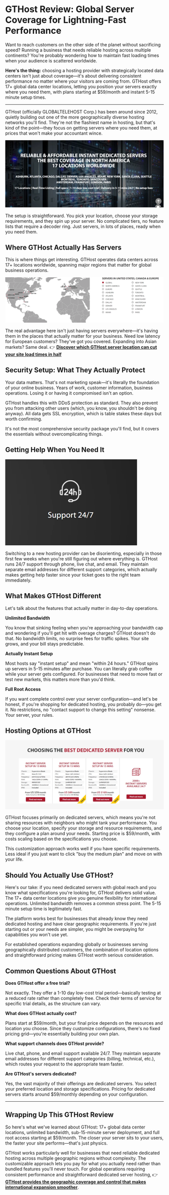 # GTHost Review: Global Server Coverage for Lightning-Fast Performance

Want to reach customers on the other side of the planet without sacrificing speed? Running a business that needs reliable hosting across multiple continents? You're probably wondering how to maintain fast loading times when your audience is scattered worldwide.

**Here's the thing:** choosing a hosting provider with strategically located data centers isn't just about coverage—it's about delivering consistent performance no matter where your visitors are coming from. GTHost offers 17+ global data center locations, letting you position your servers exactly where you need them, with plans starting at $59/month and instant 5-15 minute setup times.

---

GTHost (officially GLOBALTELEHOST Corp.) has been around since 2012, quietly building out one of the more geographically diverse hosting networks you'll find. They're not the flashiest name in hosting, but that's kind of the point—they focus on getting servers where you need them, at prices that won't make your accountant wince.

![GTHost homepage showing global hosting services](image/547191406931.webp)

The setup is straightforward. You pick your location, choose your storage requirements, and they spin up your server. No complicated tiers, no feature lists that require a decoder ring. Just servers, in lots of places, ready when you need them.

## Where GTHost Actually Has Servers

This is where things get interesting. GTHost operates data centers across 17+ locations worldwide, spanning major regions that matter for global business operations.

![GTHost data center locations map](image/876354642.webp)

The real advantage here isn't just having servers everywhere—it's having them in the places that actually matter for your business. Need low latency for European customers? They've got you covered. Expanding into Asian markets? Same deal. 👉 [**Discover which GTHost server location can cut your site load times in half**](https://cp.gthost.com/en/join/72c7e6b2fc118929f9ede2978f008806)

## Security Setup: What They Actually Protect

Your data matters. That's not marketing speak—it's literally the foundation of your online business. Years of work, customer information, business operations. Losing it or having it compromised isn't an option.

GTHost handles this with DDoS protection as standard. They also prevent you from attacking other users (which, you know, you shouldn't be doing anyway). All data gets SSL encryption, which is table stakes these days but worth confirming.

It's not the most comprehensive security package you'll find, but it covers the essentials without overcomplicating things.

## Getting Help When You Need It

![GTHost customer support interface](image/5236626622667360.webp)

Switching to a new hosting provider can be disorienting, especially in those first few weeks when you're still figuring out where everything is. GTHost runs 24/7 support through phone, live chat, and email. They maintain separate email addresses for different support categories, which actually makes getting help faster since your ticket goes to the right team immediately.

## What Makes GTHost Different

Let's talk about the features that actually matter in day-to-day operations.

**Unlimited Bandwidth**

You know that sinking feeling when you're approaching your bandwidth cap and wondering if you'll get hit with overage charges? GTHost doesn't do that. No bandwidth limits, no surprise fees for traffic spikes. Your site grows, and your bill stays predictable.

**Actually Instant Setup**

Most hosts say "instant setup" and mean "within 24 hours." GTHost spins up servers in 5-15 minutes after purchase. You can literally grab coffee while your server gets configured. For businesses that need to move fast or test new markets, this matters more than you'd think.

**Full Root Access**

If you want complete control over your server configuration—and let's be honest, if you're shopping for dedicated hosting, you probably do—you get it. No restrictions, no "contact support to change this setting" nonsense. Your server, your rules.

## Hosting Options at GTHost

![GTHost hosting plan types](image/20827457346.webp)

GTHost focuses primarily on dedicated servers, which means you're not sharing resources with neighbors who might tank your performance. You choose your location, specify your storage and resource requirements, and they configure a plan around your needs. Starting price is $59/month, with costs scaling based on the specifications you choose.

This customization approach works well if you have specific requirements. Less ideal if you just want to click "buy the medium plan" and move on with your life.

## Should You Actually Use GTHost?

Here's our take: if you need dedicated servers with global reach and you know what specifications you're looking for, GTHost delivers solid value. The 17+ data center locations give you genuine flexibility for international operations. Unlimited bandwidth removes a common stress point. The 5-15 minute setup time is legitimately fast.

The platform works best for businesses that already know they need dedicated hosting and have clear geographic requirements. If you're just starting out or your needs are simpler, you might be overpaying for capabilities you won't use yet.

For established operations expanding globally or businesses serving geographically distributed customers, the combination of location options and straightforward pricing makes GTHost worth serious consideration.

## Common Questions About GTHost

**Does GTHost offer a free trial?**

Not exactly. They offer a 1-10 day low-cost trial period—basically testing at a reduced rate rather than completely free. Check their terms of service for specific trial details, as the structure can vary.

**What does GTHost actually cost?**

Plans start at $59/month, but your final price depends on the resources and location you choose. Since they customize configurations, there's no fixed pricing grid—you're essentially building your own plan.

**What support channels does GTHost provide?**

Live chat, phone, and email support available 24/7. They maintain separate email addresses for different support categories (billing, technical, etc.), which routes your request to the appropriate team faster.

**Are GTHost's servers dedicated?**

Yes, the vast majority of their offerings are dedicated servers. You select your preferred location and storage specifications. Pricing for dedicated servers starts around $59/monthly depending on your configuration.

---

## Wrapping Up This GTHost Review

So here's what we've learned about GTHost: 17+ global data center locations, unlimited bandwidth, sub-15-minute server deployment, and full root access starting at $59/month. The closer your server sits to your users, the faster your site performs—that's just physics.

GTHost works particularly well for businesses that need reliable dedicated hosting across multiple geographic regions without complexity. The customizable approach lets you pay for what you actually need rather than bundled features you'll never touch. For global operations requiring consistent performance and straightforward dedicated server hosting, 👉 [**GTHost provides the geographic coverage and control that makes international expansion smoother**](https://cp.gthost.com/en/join/72c7e6b2fc118929f9ede2978f008806).
